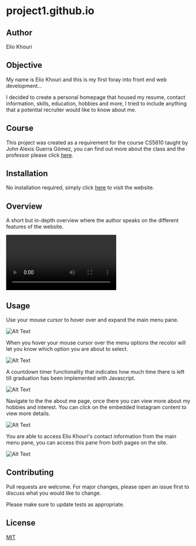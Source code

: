 # project1.github.io

## Author
Elio Khouri

## Objective
My name is Elio Khouri and this is my first foray into front end web development...

I decided to create a personal homepage that housed my resume, contact information, skills, education, hobbies and more, I tried to include anything that a potential recruiter would like to know about me.

## Course

This project was created as a requirement for the course CS5610 taught by John Alexis Guerra Gómez, you can find out more about the class and the professor please click [here](https://johnguerra.co).

## Installation

No installation required, simply click [here](https://eliokhouri.github.io/project1.github.io/) to visit the website.

## Overview

A short but in-depth overview where the author speaks on the different features of the website.

<video src="https://www.youtube.com/watch?v=s7zJm0FRHsQ"></video>

## Usage

Use your mouse cursor to hover over and expand the main menu pane.

![Alt Text](https://media.giphy.com/media/RYmP7mQUfz1R1YQTEt/giphy.gif)

When you hover your mouse cursor over the menu options the recolor will let you know which option you are about to select.

![Alt Text](https://media.giphy.com/media/RcHtFlizbKDfco3iht/giphy.gif)

A countdown timer functionality that indicates how much time there is left till graduation has been implemented with Javascript.

![Alt Text](https://media.giphy.com/media/GnljEt01lNj6nNeqTN/giphy.gif)

Navigate to the the about me page, once there you can view more about my hobbies and interest. You can click on the embedded Instagram content to view more details.

![Alt Text](https://media.giphy.com/media/zwKQtuJaJoLkYtdCoX/giphy.gif)

You are able to access Elio Khouri's contact information from the main menu pane, you can access this pane from both pages on the site. 

![Alt Text](https://media.giphy.com/media/uk5BR4hgvd7Ik82Ln8/giphy.gif)


## Contributing
Pull requests are welcome. For major changes, please open an issue first to discuss what you would like to change.

Please make sure to update tests as appropriate.

## License
[MIT](https://choosealicense.com/licenses/mit/)
